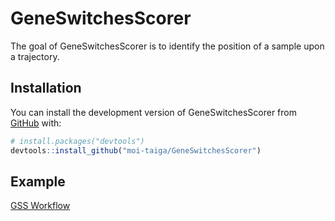 
<!-- README.md is generated from README.Rmd. Please edit that file -->

# GeneSwitchesScorer

<!-- badges: start -->
<!-- badges: end -->

The goal of GeneSwitchesScorer is to identify the position of a sample
upon a trajectory.

## Installation

You can install the development version of GeneSwitchesScorer from
[GitHub](https://github.com/) with:

``` r
# install.packages("devtools")
devtools::install_github("moi-taiga/GeneSwitchesScorer")
```

## Example

[GSS
Workflow](https://moi-taiga.github.io/GeneSwitchesScorer/articles/GSS_Workflow.html)
